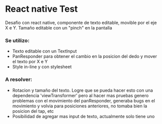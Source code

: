 # React native Test
Desafio con react native, componente de texto editable, movible por el eje X e Y. Tamaño editable con un "pinch" en la pantalla

### Se utilizo:
- Texto editable con un TextInput
- PanResponder para obtener el cambio en la posicion del dedo y mover el texto por X e Y
- Style in-line y con stylesheet

### A resolver:
- Rotacion y tamaño del texto. Logre que se pueda hacer esto con una dependencia 'viewTransformer' pero al hacer mas pruebas genero problemas con el movimiento del panResponder, generaba bugs en el movimiento y volvia para posiciones anteriores, no tomaba bien la posicion del tap, etc
- Posibilidad de agregar mas input de texto, actualmente solo tiene uno

